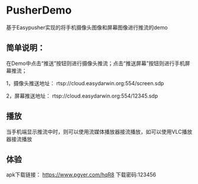 # PusherDemo
基于Easypusher实现的将手机摄像头图像和屏幕图像进行推流的demo

## 简单说明：
在Demo中点击“推送”按钮则进行摄像头推流；点击“推送屏幕”按钮则进行手机屏幕推流；

1，摄像头推送地址：
rtsp://cloud.easydarwin.org:554/screen.sdp

2，屏幕推送地址：
rtsp://cloud.easydarwin.org:554/12345.sdp

## 播放
当手机端显示推流中时，则可以使用流媒体播放器接流播放，如可以使用VLC播放器接流播放


## 体验
apk下载链接： https://www.pgyer.com/hqR8  下载密码:123456
